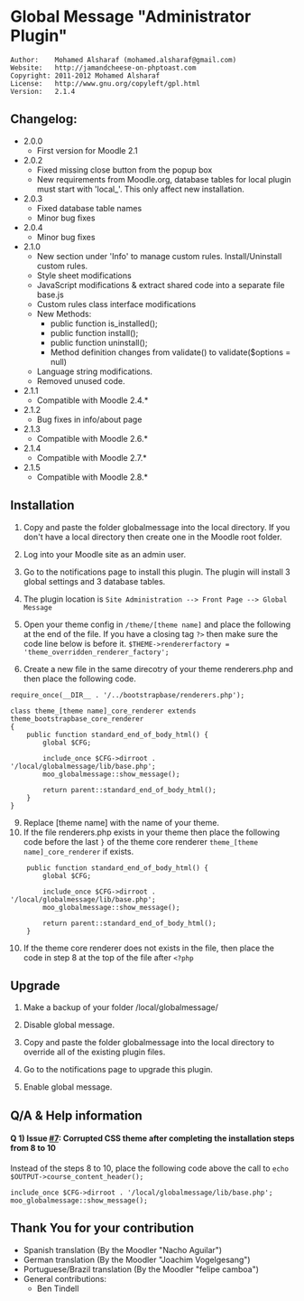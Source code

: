 # Global Message "Administrator Plugin"

```
Author:    Mohamed Alsharaf (mohamed.alsharaf@gmail.com)
Website:   http://jamandcheese-on-phptoast.com
Copyright: 2011-2012 Mohamed Alsharaf
License:   http://www.gnu.org/copyleft/gpl.html
Version:   2.1.4
```

## Changelog:
- 2.0.0
  	- First version for Moodle 2.1
- 2.0.2 
	- Fixed missing close button from the popup box
    - New requirements from Moodle.org, database tables for local plugin must start with 'local_'. This only affect new installation.
- 2.0.3 
	- Fixed database table names
    - Minor bug fixes
- 2.0.4
	- Minor bug fixes
- 2.1.0
 	- New section under 'Info' to manage custom rules. Install/Uninstall custom rules.
    - Style sheet modifications
    - JavaScript modifications & extract shared code into a separate file base.js
    - Custom rules class interface modifications
    - New Methods:
    	- public function is_installed();
        - public function install();
        - public function uninstall();
        - Method definition changes from validate() to validate($options = null)  
   - Language string modifications.
   - Removed unused code.
- 2.1.1
	- Compatible with Moodle 2.4.*
- 2.1.2
	- Bug fixes in info/about page
- 2.1.3
	- Compatible with Moodle 2.6.*
- 2.1.4
	- Compatible with Moodle 2.7.*
- 2.1.5
	- Compatible with Moodle 2.8.*

## Installation

1. Copy and paste the folder globalmessage into the local directory. If you don't have a local directory then create one in the Moodle root folder.

2. Log into your Moodle site as an admin user.

3. Go to the notifications page to install this plugin. The plugin will install 3 global settings and 3 database tables.

4. The plugin location is `Site Administration --> Front Page --> Global Message`

7. Open your theme config in `/theme/[theme name]` and place the following at the end of the file. If you have a closing tag `?>` then make sure the code line below is before it.
`$THEME->rendererfactory = 'theme_overridden_renderer_factory';`

8. Create a new file in the same direcotry of your theme renderers.php and then place the following code.

```
require_once(__DIR__ . '/../bootstrapbase/renderers.php');

class theme_[theme name]_core_renderer extends theme_bootstrapbase_core_renderer
{
    public function standard_end_of_body_html() {
        global $CFG;

        include_once $CFG->dirroot . '/local/globalmessage/lib/base.php';
        moo_globalmessage::show_message();

        return parent::standard_end_of_body_html();
    }
}
```
9. Replace [theme name] with the name of your theme.
10. If the file renderers.php exists in your theme then place the following code before the last `}` of the theme core renderer `theme_[theme name]_core_renderer` if exists.

```
    public function standard_end_of_body_html() {
        global $CFG;

        include_once $CFG->dirroot . '/local/globalmessage/lib/base.php';
        moo_globalmessage::show_message();

        return parent::standard_end_of_body_html();
    }
```

10. If the theme core renderer does not exists in the file, then place the code in step 8 at the top of the file after `<?php`

## Upgrade

1. Make a backup of your folder /local/globalmessage/

2. Disable global message.

2. Copy and paste the folder globalmessage into the local directory to override all of the existing plugin files.

3. Go to the notifications page to upgrade this plugin.

4. Enable global message.

## Q/A & Help information

#### Q 1) Issue [#7](https://github.com/satrun77/Global-Message-Moodle-Plugin/issues/7): Corrupted CSS theme after completing the installation steps from 8 to 10

Instead of the steps 8 to 10, place the following code above the call to `echo $OUTPUT->course_content_header();`

```
include_once $CFG->dirroot . '/local/globalmessage/lib/base.php';
moo_globalmessage::show_message();
```

## Thank You for your contribution

- Spanish translation (By the Moodler "Nacho Aguilar")
- German translation (By the Moodler "Joachim Vogelgesang")
- Portuguese/Brazil translation (By the Moodler "felipe camboa")
- General contributions:
	- Ben Tindell
